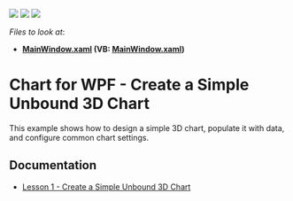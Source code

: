 <!-- default badges list -->
![](https://img.shields.io/endpoint?url=https://codecentral.devexpress.com/api/v1/VersionRange/128568283/22.2.2%2B)
[![](https://img.shields.io/badge/Open_in_DevExpress_Support_Center-FF7200?style=flat-square&logo=DevExpress&logoColor=white)](https://supportcenter.devexpress.com/ticket/details/T465540)
[![](https://img.shields.io/badge/📖_How_to_use_DevExpress_Examples-e9f6fc?style=flat-square)](https://docs.devexpress.com/GeneralInformation/403183)
<!-- default badges end -->
<!-- default file list -->
*Files to look at*:

* **[MainWindow.xaml](./CS/Chart3D_Lesson1/MainWindow.xaml) (VB: [MainWindow.xaml](./VB/Chart3D_Lesson1/MainWindow.xaml))**
<!-- default file list end -->
# Chart for WPF - Create a Simple Unbound 3D Chart

This example shows how to design a simple 3D chart, populate it with data, and configure common chart settings.

## Documentation 

* [Lesson 1 - Create a Simple Unbound 3D Chart](https://docs.devexpress.com/WPF/117575/controls-and-libraries/charts-suite/chart3d-control/getting-started/lesson-1-create-a-simple-unbound-3d-chart)


